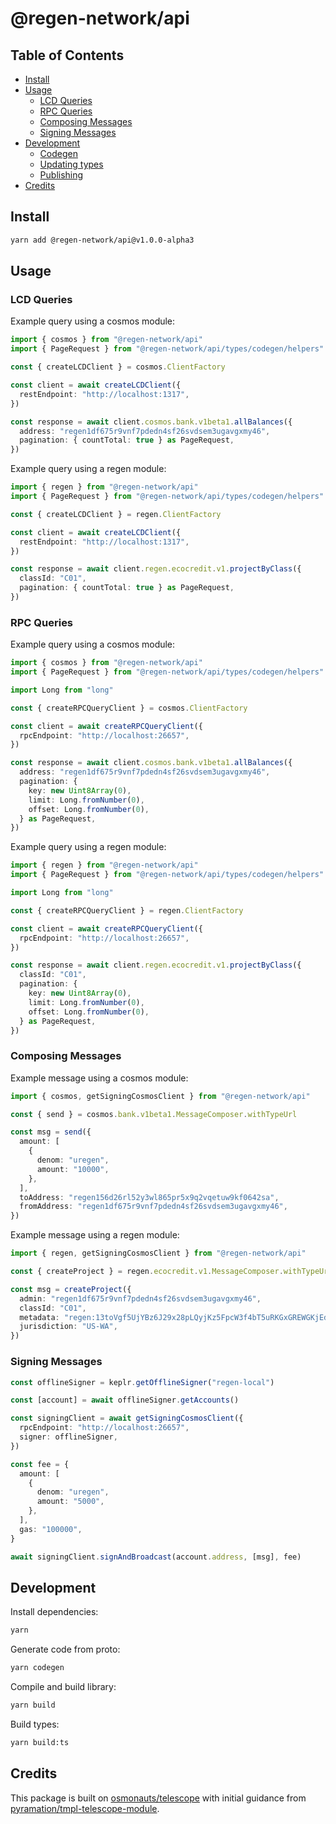 # @regen-network/api

## Table of Contents

- [Install](#install)
- [Usage](#usage)
  - [LCD Queries](#lcd-queries)
  - [RPC Queries](#rpc-queries)
  - [Composing Messages](#composing-messages)
  - [Signing Messages](#signing-messages)
- [Development](#development)
  - [Codegen](#codegen)
  - [Updating types](#updating-types)
  - [Publishing](#publishing)
- [Credits](#credits)

## Install

```sh
yarn add @regen-network/api@v1.0.0-alpha3
```

## Usage

### LCD Queries

Example query using a cosmos module:

```ts
import { cosmos } from "@regen-network/api"
import { PageRequest } from "@regen-network/api/types/codegen/helpers"

const { createLCDClient } = cosmos.ClientFactory

const client = await createLCDClient({
  restEndpoint: "http://localhost:1317",
})

const response = await client.cosmos.bank.v1beta1.allBalances({
  address: "regen1df675r9vnf7pdedn4sf26svdsem3ugavgxmy46",
  pagination: { countTotal: true } as PageRequest,
})
```

Example query using a regen module:

```ts
import { regen } from "@regen-network/api"
import { PageRequest } from "@regen-network/api/types/codegen/helpers"

const { createLCDClient } = regen.ClientFactory

const client = await createLCDClient({
  restEndpoint: "http://localhost:1317",
})

const response = await client.regen.ecocredit.v1.projectByClass({
  classId: "C01",
  pagination: { countTotal: true } as PageRequest,
})
```

### RPC Queries

Example query using a cosmos module:

```ts
import { cosmos } from "@regen-network/api"
import { PageRequest } from "@regen-network/api/types/codegen/helpers"

import Long from "long"

const { createRPCQueryClient } = cosmos.ClientFactory

const client = await createRPCQueryClient({
  rpcEndpoint: "http://localhost:26657",
})

const response = await client.cosmos.bank.v1beta1.allBalances({
  address: "regen1df675r9vnf7pdedn4sf26svdsem3ugavgxmy46",
  pagination: {
    key: new Uint8Array(0),
    limit: Long.fromNumber(0),
    offset: Long.fromNumber(0),
  } as PageRequest,
})
```

Example query using a regen module:

```ts
import { regen } from "@regen-network/api"
import { PageRequest } from "@regen-network/api/types/codegen/helpers"

import Long from "long"

const { createRPCQueryClient } = regen.ClientFactory

const client = await createRPCQueryClient({
  rpcEndpoint: "http://localhost:26657",
})

const response = await client.regen.ecocredit.v1.projectByClass({
  classId: "C01",
  pagination: {
    key: new Uint8Array(0),
    limit: Long.fromNumber(0),
    offset: Long.fromNumber(0),
  } as PageRequest,
})
```

### Composing Messages

Example message using a cosmos module:

```ts
import { cosmos, getSigningCosmosClient } from "@regen-network/api"

const { send } = cosmos.bank.v1beta1.MessageComposer.withTypeUrl

const msg = send({
  amount: [
    {
      denom: "uregen",
      amount: "10000",
    },
  ],
  toAddress: "regen156d26rl52y3wl865pr5x9q2vqetuw9kf0642sa",
  fromAddress: "regen1df675r9vnf7pdedn4sf26svdsem3ugavgxmy46",
})
```

Example message using a regen module:

```ts
import { regen, getSigningCosmosClient } from "@regen-network/api"

const { createProject } = regen.ecocredit.v1.MessageComposer.withTypeUrl

const msg = createProject({
  admin: "regen1df675r9vnf7pdedn4sf26svdsem3ugavgxmy46",
  classId: "C01",
  metadata: "regen:13toVgf5UjYBz6J29x28pLQyjKz5FpcW3f4bT5uRKGxGREWGKjEdXYG.rdf",
  jurisdiction: "US-WA",
})
```

### Signing Messages

```ts
const offlineSigner = keplr.getOfflineSigner("regen-local")

const [account] = await offlineSigner.getAccounts()

const signingClient = await getSigningCosmosClient({
  rpcEndpoint: "http://localhost:26657",
  signer: offlineSigner,
})

const fee = {
  amount: [
    {
      denom: "uregen",
      amount: "5000",
    },
  ],
  gas: "100000",
}

await signingClient.signAndBroadcast(account.address, [msg], fee)
```

## Development

Install dependencies:

```sh
yarn
```

Generate code from proto:

```sh
yarn codegen
```

Compile and build library:

```sh
yarn build
```

Build types:
```sh
yarn build:ts
```

## Credits

This package is built on [osmonauts/telescope](https://github.com/osmosis-labs/telescope) with initial guidance from [pyramation/tmpl-telescope-module](https://github.com/pyramation/tmpl-telescope-module).
